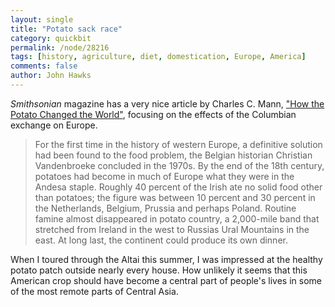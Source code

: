 ```yaml
---
layout: single 
title: "Potato sack race" 
category: quickbit
permalink: /node/28216
tags: [history, agriculture, diet, domestication, Europe, America] 
comments: false 
author: John Hawks 
---
```


<em>Smithsonian</em> magazine has a very nice article by Charles C. Mann, <a href="http://www.smithsonianmag.com/history-archaeology/How-the-Potato-Changed-the-World.html">"How the Potato Changed the World"</a>, focusing on the effects of the Columbian exchange on Europe. 

<blockquote>For the first time in the history of western Europe, a definitive solution had been found to the food problem, the Belgian historian Christian Vandenbroeke concluded in the 1970s. By the end of the 18th century, potatoes had become in much of Europe what they were in the Andesa staple. Roughly 40 percent of the Irish ate no solid food other than potatoes; the figure was between 10 percent and 30 percent in the Netherlands, Belgium, Prussia and perhaps Poland. Routine famine almost disappeared in potato country, a 2,000-mile band that stretched from Ireland in the west to Russias Ural Mountains in the east. At long last, the continent could produce its own dinner.</blockquote>

When I toured through the Altai this summer, I was impressed at the healthy potato patch outside nearly every house. How unlikely it seems that this American crop should have become a central part of people's lives in some of the most remote parts of Central Asia. 


